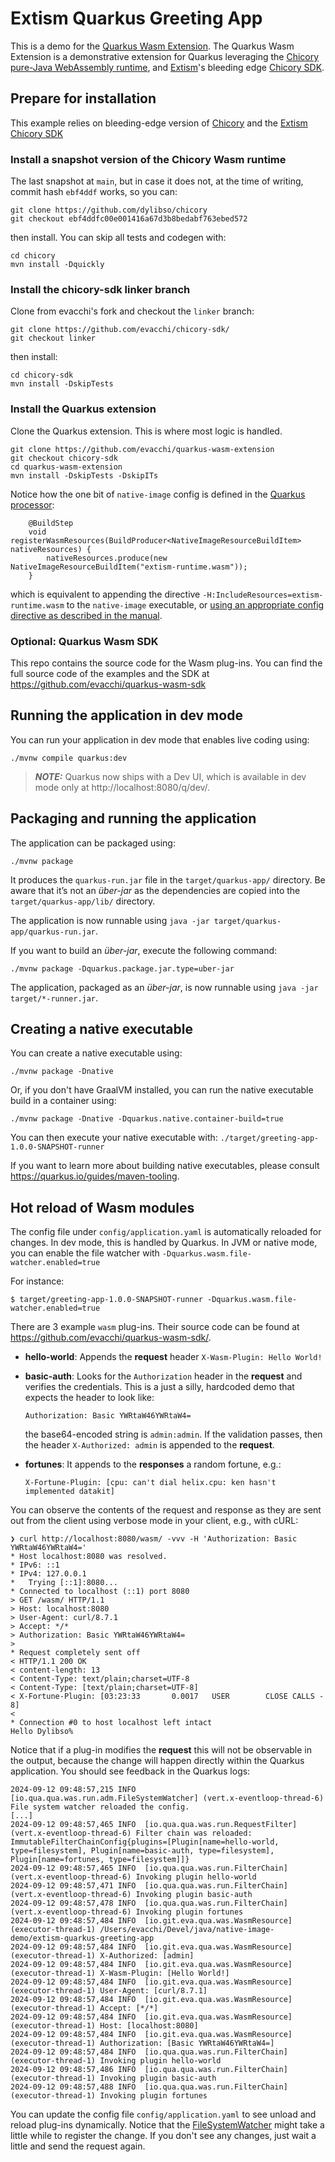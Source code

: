 # Extism Quarkus Greeting App

This is a demo for the [Quarkus Wasm Extension][quarkus-wasm-extension]. The Quarkus Wasm Extension is a demonstrative extension for Quarkus leveraging the [Chicory pure-Java WebAssembly runtime][chicory], and [Extism](https://extism.org/)'s bleeding edge [Chicory SDK][chicory-sdk].


[quarkus-wasm-extension]: https://github.com/evacchi/quarkus-wasm-extension

## Prepare for installation

This example relies on bleeding-edge version of [Chicory][chicory] and the [Extism Chicory SDK][chicory-sdk]

[chicory]: https://github.com/dylibso/chicory/
[chicory-sdk]: https://github.com/extism/chicory-sdk/


### Install a snapshot version of the Chicory Wasm runtime

The last snapshot at `main`, but in case it does not, at the time of writing, commit hash `ebf4ddf` works, so you can:

```
git clone https://github.com/dylibso/chicory
git checkout ebf4ddfc00e001416a67d3b8bedabf763ebed572
```

then install. You can skip all tests and codegen with:

```
cd chicory
mvn install -Dquickly
```

### Install the chicory-sdk linker branch

Clone from evacchi's fork and checkout the `linker` branch:

```
git clone https://github.com/evacchi/chicory-sdk/
git checkout linker
```

then install:

```
cd chicory-sdk
mvn install -DskipTests
```

### Install the Quarkus extension

Clone the Quarkus extension. This is where most logic is handled.

```
git clone https://github.com/evacchi/quarkus-wasm-extension
git checkout chicory-sdk
cd quarkus-wasm-extension
mvn install -DskipTests -DskipITs
```

Notice how the one bit of `native-image` config is defined in the [Quarkus processor](https://github.com/evacchi/quarkus-wasm-extension/blob/main/deployment/src/main/java/io/quarkiverse/quarkus/wasm/deployment/WasmProcessor.java#L18-L20):

```
    @BuildStep
    void registerWasmResources(BuildProducer<NativeImageResourceBuildItem> nativeResources) {
        nativeResources.produce(new NativeImageResourceBuildItem("extism-runtime.wasm"));
    }
```

which is equivalent to appending the directive `-H:IncludeResources=extism-runtime.wasm` to the `native-image` executable, or [using an appropriate config directive as described in the manual](https://www.graalvm.org/latest/reference-manual/native-image/dynamic-features/Resources/).


### Optional: Quarkus Wasm SDK

This repo contains the source code for the Wasm plug-ins. 
You can find the full source code of the examples and the SDK at https://github.com/evacchi/quarkus-wasm-sdk

## Running the application in dev mode

You can run your application in dev mode that enables live coding using:
```shell script
./mvnw compile quarkus:dev
```

> **_NOTE:_**  Quarkus now ships with a Dev UI, which is available in dev mode only at http://localhost:8080/q/dev/.

## Packaging and running the application

The application can be packaged using:
```shell script
./mvnw package
```
It produces the `quarkus-run.jar` file in the `target/quarkus-app/` directory.
Be aware that it’s not an _über-jar_ as the dependencies are copied into the `target/quarkus-app/lib/` directory.

The application is now runnable using `java -jar target/quarkus-app/quarkus-run.jar`.

If you want to build an _über-jar_, execute the following command:
```shell script
./mvnw package -Dquarkus.package.jar.type=uber-jar
```

The application, packaged as an _über-jar_, is now runnable using `java -jar target/*-runner.jar`.

## Creating a native executable

You can create a native executable using: 
```shell script
./mvnw package -Dnative
```

Or, if you don't have GraalVM installed, you can run the native executable build in a container using: 
```shell script
./mvnw package -Dnative -Dquarkus.native.container-build=true
```

You can then execute your native executable with: `./target/greeting-app-1.0.0-SNAPSHOT-runner`

If you want to learn more about building native executables, please consult https://quarkus.io/guides/maven-tooling.

## Hot reload of Wasm modules

The config file under `config/application.yaml` is automatically reloaded for changes. In dev mode, this is handled by Quarkus. In JVM or native mode, you can enable the file watcher with `-Dquarkus.wasm.file-watcher.enabled=true`

For instance:

```
$ target/greeting-app-1.0.0-SNAPSHOT-runner -Dquarkus.wasm.file-watcher.enabled=true
```

There are 3 example `wasm` plug-ins. Their source code can be found at https://github.com/evacchi/quarkus-wasm-sdk/.

- **hello-world**: Appends the **request** header `X-Wasm-Plugin: Hello World!`
- **basic-auth**: Looks for the `Authorization` header in the **request** and verifies the credentials. 
    This is a just a silly, hardcoded demo that expects the header to look like:

    ```
    Authorization: Basic YWRtaW46YWRtaW4=
    ```

    the base64-encoded string is `admin:admin`. If the validation passes, then the header `X-Authorized: admin` is appended to the **request**.

- **fortunes**: It appends to the **responses** a random fortune, e.g.:

    ```
    X-Fortune-Plugin: [cpu: can't dial helix.cpu: ken hasn't implemented datakit]
    ```

You can observe the contents of the request and response as they are sent out from the client using verbose mode in your client, e.g., with cURL:

```
❯ curl http://localhost:8080/wasm/ -vvv -H 'Authorization: Basic YWRtaW46YWRtaW4='
* Host localhost:8080 was resolved.
* IPv6: ::1
* IPv4: 127.0.0.1
*   Trying [::1]:8080...
* Connected to localhost (::1) port 8080
> GET /wasm/ HTTP/1.1
> Host: localhost:8080
> User-Agent: curl/8.7.1
> Accept: */*
> Authorization: Basic YWRtaW46YWRtaW4=
>
* Request completely sent off
< HTTP/1.1 200 OK
< content-length: 13
< Content-Type: text/plain;charset=UTF-8
< Content-Type: [text/plain;charset=UTF-8]
< X-Fortune-Plugin: [03:23:33       0.0017   USER        CLOSE CALLS -                              8]
<
* Connection #0 to host localhost left intact
Hello Dylibso%
```

Notice that if a plug-in modifies the **request** this will not be observable in the output, because the change will happen directly within the Quarkus application. You should see feedback in the Quarkus logs:

```
2024-09-12 09:48:57,215 INFO  [io.qua.qua.was.run.adm.FileSystemWatcher] (vert.x-eventloop-thread-6) File system watcher reloaded the config.
[...]
2024-09-12 09:48:57,465 INFO  [io.qua.qua.was.run.RequestFilter] (vert.x-eventloop-thread-6) Filter chain was reloaded: ImmutableFilterChainConfig{plugins=[Plugin[name=hello-world, type=filesystem], Plugin[name=basic-auth, type=filesystem], Plugin[name=fortunes, type=filesystem]]}
2024-09-12 09:48:57,465 INFO  [io.qua.qua.was.run.FilterChain] (vert.x-eventloop-thread-6) Invoking plugin hello-world
2024-09-12 09:48:57,471 INFO  [io.qua.qua.was.run.FilterChain] (vert.x-eventloop-thread-6) Invoking plugin basic-auth
2024-09-12 09:48:57,478 INFO  [io.qua.qua.was.run.FilterChain] (vert.x-eventloop-thread-6) Invoking plugin fortunes
2024-09-12 09:48:57,484 INFO  [io.git.eva.qua.was.WasmResource] (executor-thread-1) /Users/evacchi/Devel/java/native-image-demo/extism-quarkus-greeting-app
2024-09-12 09:48:57,484 INFO  [io.git.eva.qua.was.WasmResource] (executor-thread-1) X-Authorized: [admin]
2024-09-12 09:48:57,484 INFO  [io.git.eva.qua.was.WasmResource] (executor-thread-1) X-Wasm-Plugin: [Hello World!]
2024-09-12 09:48:57,484 INFO  [io.git.eva.qua.was.WasmResource] (executor-thread-1) User-Agent: [curl/8.7.1]
2024-09-12 09:48:57,484 INFO  [io.git.eva.qua.was.WasmResource] (executor-thread-1) Accept: [*/*]
2024-09-12 09:48:57,484 INFO  [io.git.eva.qua.was.WasmResource] (executor-thread-1) Host: [localhost:8080]
2024-09-12 09:48:57,484 INFO  [io.git.eva.qua.was.WasmResource] (executor-thread-1) Authorization: [Basic YWRtaW46YWRtaW4=]
2024-09-12 09:48:57,484 INFO  [io.qua.qua.was.run.FilterChain] (executor-thread-1) Invoking plugin hello-world
2024-09-12 09:48:57,486 INFO  [io.qua.qua.was.run.FilterChain] (executor-thread-1) Invoking plugin basic-auth
2024-09-12 09:48:57,488 INFO  [io.qua.qua.was.run.FilterChain] (executor-thread-1) Invoking plugin fortunes
```

You can update the config file `config/application.yaml` to see unload and reload plug-ins dynamically. Notice that the [FileSystemWatcher](https://github.com/evacchi/quarkus-wasm-extension/blob/main/runtime/src/main/java/io/quarkiverse/quarkus/wasm/runtime/admin/FileSystemWatcher.java) might take a little while to register the change. If you don't see any changes, just wait a little and send the request again.
